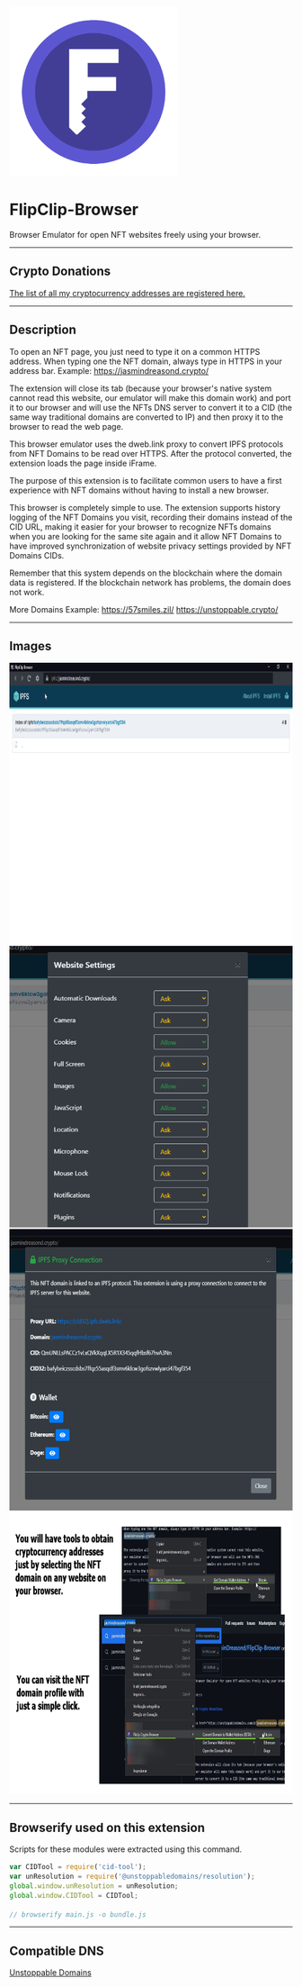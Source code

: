 <img src="https://github.com/JasminDreasond/FlipClip-Browser/blob/main/icons/icon_large.png?raw=true" height="300" />

# FlipClip-Browser
Browser Emulator for open NFT websites freely using your browser.

<hr/>

## Crypto Donations

<a href="https://unstoppabledomains.com/d/jasmindreasond.crypto" target="_blank">The list of all my cryptocurrency addresses are registered here.</a>

<hr/>

## Description

To open an NFT page, you just need to type it on a common HTTPS address.
When typing one the NFT domain, always type in HTTPS in your address bar. Example: https://jasmindreasond.crypto/

The extension will close its tab (because your browser's native system cannot read this website, our emulator will make this domain work) and port it to our browser and will use the NFTs DNS server to convert it to a CID (the same way traditional domains are converted to IP) and then proxy it to the browser to read the web page.

This browser emulator uses the dweb.link proxy to convert IPFS protocols from NFT Domains to be read over HTTPS. After the protocol converted, the extension loads the page inside iFrame.

The purpose of this extension is to facilitate common users to have a first experience with NFT domains without having to install a new browser.

This browser is completely simple to use. The extension supports history logging of the NFT Domains you visit, recording their domains instead of the CID URL, making it easier for your browser to recognize NFTs domains when you are looking for the same site again and it allow NFT Domains to have improved synchronization of website privacy settings provided by NFT Domains CIDs.

Remember that this system depends on the blockchain where the domain data is registered. If the blockchain network has problems, the domain does not work.

More Domains Example:
https://57smiles.zil/
https://unstoppable.crypto/

<hr/>

## Images

<img src="https://github.com/JasminDreasond/FlipClip-Browser/blob/main/img/browser-example.png?raw=true" height="500" />

<img src="https://github.com/JasminDreasond/FlipClip-Browser/blob/main/img/web-privacy-settings.png?raw=true" height="500" />

<img src="https://github.com/JasminDreasond/FlipClip-Browser/blob/main/img/website-info-example.png?raw=true" height="500" />

<img src="https://github.com/JasminDreasond/FlipClip-Browser/blob/main/img/promo/promo2.jpg?raw=true" height="500" />

<hr/>

## Browserify used on this extension

Scripts for these modules were extracted using this command.
```js
var CIDTool = require('cid-tool');
var unResolution = require('@unstoppabledomains/resolution');
global.window.unResolution = unResolution;
global.window.CIDTool = CIDTool;

// browserify main.js -o bundle.js
```

<hr/>

## Compatible DNS

<a href="https://unstoppabledomains.com/" target="_blank">Unstoppable Domains</a>